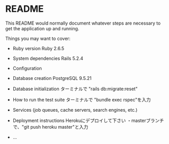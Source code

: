 # README

This README would normally document whatever steps are necessary to get the
application up and running.

Things you may want to cover:

* Ruby version
  Ruby 2.6.5
* System dependencies
  Rails 5.2.4
* Configuration

* Database creation
  PostgreSQL 9.5.21
* Database initialization
  ターミナルで "rails db:migrate:reset"
* How to run the test suite
  ターミナルで "bundle exec rspec"を入力
* Services (job queues, cache servers, search engines, etc.)

* Deployment instructions
  Herokuにデプロイして下さい
    ・masterブランチで、"git push heroku master"と入力
* ...
